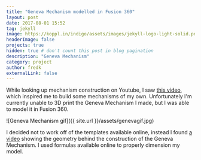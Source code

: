 ```yaml
---
title: "Geneva Mechanism modelled in Fusion 360"
layout: post
date: 2017-08-01 15:52
tag: jekyll
image: https://koppl.in/indigo/assets/images/jekyll-logo-light-solid.png
headerImage: false
projects: true
hidden: true # don't count this post in blog pagination
description: "Geneva Mechanism"
category: project
author: fredk
externalLink: false
---
```


While looking up mechanism construction on Youtube, I saw <a href="https://youtu.be/AXtKHnHlt0c"> this video</a>, which inspired me to build some mechanisms of my own. Unfortunately I'm currently unable to 3D print the Geneva Mechanism I made, but I was able to model it in Fusion 360.

![Geneva Mechanism gif]({{ site.url }}/assets/genevagif.jpg)

I decided not to work off of the templates available online, instead I found <a href="https://www.youtube.com/watch?v=feA4ZfnTrSc"> a video</a> showing the geometry behind the construction of the Geneva Mechanism. I used formulas available online to properly dimension my model.
